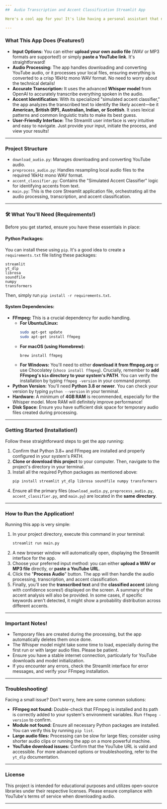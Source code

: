 ```yaml
---
##  Audio Transcription and Accent Classification Streamlit App

Here's a cool app for you! It's like having a personal assistant that not only transcribes what you say but also identifies your English accent—whether it's American, British (proper RP!), Australian, Indian, or even Scottish! This app is built with **Streamlit**, making it super easy to use in your web browser.

---
```

###  What This App Does (Features!)

* **Input Options:** You can either **upload your own audio file** (WAV or MP3 formats are supported!) or simply **paste a YouTube link**. It's straightforward!
* **Audio Processing:** The app handles downloading and converting YouTube audio, or it processes your local files, ensuring everything is converted to a crisp 16kHz mono WAV format. No need to worry about the technical details!
* **Accurate Transcription:** It uses the advanced **Whisper model** from OpenAI to accurately transcribe everything spoken in the audio.
* **Accent Identification:** With its specialized "simulated accent classifier," the app analyzes the transcribed text to identify the likely accent—be it **American, British (RP), Australian, Indian, or Scottish**. It uses lexical patterns and common linguistic traits to make its best guess.
* **User-Friendly Interface:** The Streamlit user interface is very intuitive and easy to navigate. Just provide your input, initiate the process, and view your results!

---
###  Project Structure

* `download_audio.py`: Manages downloading and converting YouTube audio.
* `preprocess_audio.py`: Handles resampling local audio files to the required 16kHz mono WAV format.
* `accent_classifier.py`: Contains the "Simulated Accent Classifier" logic for identifying accents from text.
* `main.py`: This is the core Streamlit application file, orchestrating all the audio processing, transcription, and accent classification.

---
### 🛠 What You'll Need (Requirements!)

Before you get started, ensure you have these essentials in place:

#### Python Packages:

You can install these using `pip`. It's a good idea to create a `requirements.txt` file listing these packages:

```
streamlit
yt_dlp
librosa
soundfile
numpy
transformers
```

Then, simply run `pip install -r requirements.txt`.

#### System Dependencies:

* **FFmpeg:** This is a crucial dependency for audio handling.
    * **For Ubuntu/Linux:**
        ```bash
        sudo apt-get update
        sudo apt-get install ffmpeg
        ```
    * **For macOS (using Homebrew):**
        ```bash
        brew install ffmpeg
        ```
    * **For Windows:** You'll need to either **download it from ffmpeg.org** or use Chocolatey (`choco install ffmpeg`). Crucially, remember to **add FFmpeg's `bin` directory to your system's PATH**. You can verify the installation by typing `ffmpeg -version` in your command prompt.
* **Python Version:** You'll need **Python 3.8 or newer**. You can check your version by typing `python --version` in your terminal.
* **Hardware:** A minimum of **4GB RAM** is recommended, especially for the Whisper model. More RAM will definitely improve performance!
* **Disk Space:** Ensure you have sufficient disk space for temporary audio files created during processing.

---
###  Getting Started (Installation!)

Follow these straightforward steps to get the app running:

1.  Confirm that Python 3.8+ and FFmpeg are installed and properly configured in your system's PATH.
2.  **Clone or download this project** to your computer. Then, navigate to the project's directory in your terminal.
3.  Install all the required Python packages as mentioned above:
    ```bash
    pip install streamlit yt_dlp librosa soundfile numpy transformers
    ```
4.  Ensure all the primary files (`download_audio.py`, `preprocess_audio.py`, `accent_classifier.py`, and `main.py`) are located in the **same directory**.

---
###  How to Run the Application!

Running this app is very simple:

1.  In your project directory, execute this command in your terminal:
    ```bash
    streamlit run main.py
    ```
2.  A new browser window will automatically open, displaying the Streamlit interface for the app.
3.  Choose your preferred input method: you can either **upload a WAV or MP3 file** directly, or **paste a YouTube URL**.
4.  Click the "**Process Audio**" button. The app will then handle the audio processing, transcription, and accent classification.
5.  Finally, you'll see the **transcribed text** and the **classified accent** (along with confidence scores!) displayed on the screen. A summary of the accent analysis will also be provided. In some cases, if specific keywords aren't detected, it might show a probability distribution across different accents.

---
###  Important Notes!

* Temporary files are created during the processing, but the app automatically deletes them once done.
* The Whisper model might take some time to load, especially during the first run or with larger audio files. Please be patient.
* Ensure you have a stable internet connection, particularly for YouTube downloads and model initialization.
* If you encounter any errors, check the Streamlit interface for error messages, and verify your FFmpeg installation.

---
###  Troubleshooting!

Facing a small issue? Don't worry, here are some common solutions:

* **FFmpeg not found:** Double-check that FFmpeg is installed and its path is correctly added to your system's environment variables. Run `ffmpeg -version` to confirm.
* **Module not found:** Ensure all necessary Python packages are installed. You can verify this by running `pip list`.
* **Large audio files:** Processing can be slow for large files; consider using shorter audio clips or running the app on a more powerful machine.
* **YouTube download issues:** Confirm that the YouTube URL is valid and accessible. For more advanced options or troubleshooting, refer to the `yt_dlp` documentation.

---
###  License

This project is intended for educational purposes and utilizes open-source libraries under their respective licenses. Please ensure compliance with YouTube's terms of service when downloading audio.

---
